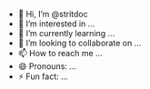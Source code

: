 - 👋 Hi, I’m @stritdoc
- 👀 I’m interested in ...
- 🌱 I’m currently learning ...
- 💞️ I’m looking to collaborate on ...
- 📫 How to reach me ...
- 😄 Pronouns: ...
- ⚡ Fun fact: ...

<!---
stritdoc/stritdoc is a ✨ special ✨ repository because its `README.md` (this file) appears on your GitHub profile.
You can click the Preview link to take a look at your changes.
--->
